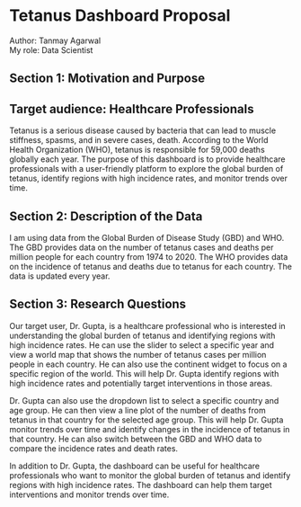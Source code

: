 # Tetanus Dashboard Proposal
Author: Tanmay Agarwal <br>
My role: Data Scientist

## Section 1: Motivation and Purpose

## Target audience: Healthcare Professionals

Tetanus is a serious disease caused by bacteria that can lead to muscle stiffness, spasms, and in severe cases, death. According to the World Health Organization (WHO), tetanus is responsible for 59,000 deaths globally each year. The purpose of this dashboard is to provide healthcare professionals with a user-friendly platform to explore the global burden of tetanus, identify regions with high incidence rates, and monitor trends over time.

## Section 2: Description of the Data
I am using data from the Global Burden of Disease Study (GBD) and WHO. The GBD provides data on the number of tetanus cases and deaths per million people for each country from 1974 to 2020. The WHO provides data on the incidence of tetanus and deaths due to tetanus for each country. The data is updated every year.

## Section 3: Research Questions
Our target user, Dr. Gupta, is a healthcare professional who is interested in understanding the global burden of tetanus and identifying regions with high incidence rates. He can use the slider to select a specific year and view a world map that shows the number of tetanus cases per million people in each country. He can also use the continent widget to focus on a specific region of the world. This will help Dr. Gupta identify regions with high incidence rates and potentially target interventions in those areas.

Dr. Gupta can also use the dropdown list to select a specific country and age group. He can then view a line plot of the number of deaths from tetanus in that country for the selected age group. This will help Dr. Gupta monitor trends over time and identify changes in the incidence of tetanus in that country. He can also switch between the GBD and WHO data to compare the incidence rates and death rates.

In addition to Dr. Gupta, the dashboard can be useful for healthcare professionals who want to monitor the global burden of tetanus and identify regions with high incidence rates. The dashboard can help them target interventions and monitor trends over time.

